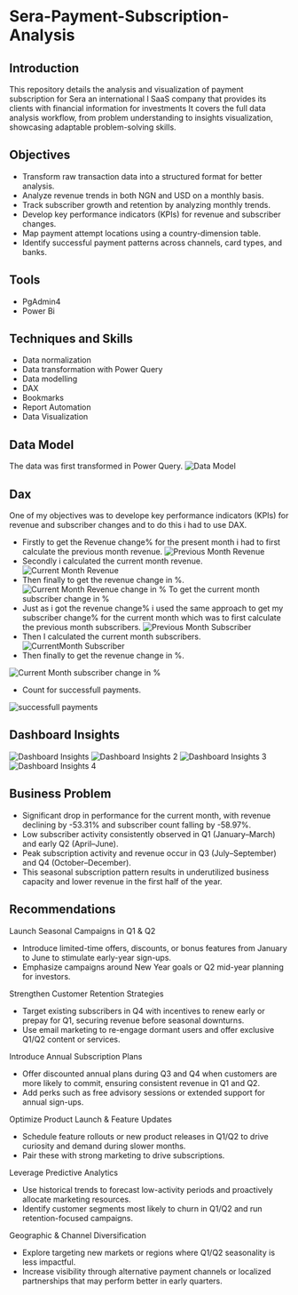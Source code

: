 # Sera-Payment-Subscription-Analysis
## Introduction
This repository details the analysis and visualization of payment subscription for Sera an international l SaaS company that provides its clients with financial information for investments It covers the full data analysis workflow, from problem understanding to insights visualization, showcasing adaptable problem-solving skills.
## Objectives
- Transform raw transaction data into a structured format for better analysis.	
- Analyze revenue trends in both NGN and USD on a monthly basis.
- Track subscriber growth and retention by analyzing monthly trends.
- Develop key performance indicators (KPIs) for revenue and subscriber changes.
- Map payment attempt locations using a country-dimension table.
- Identify successful payment patterns across channels, card types, and banks.
## Tools
- PgAdmin4
- Power Bi
## Techniques and Skills
- Data normalization
- Data transformation with Power Query
- Data modelling
- DAX
- Bookmarks
- Report Automation
- Data Visualization
## Data Model
The data was first transformed in Power Query.
![Data Model](
https://github.com/Sobowale-Daniel/Sera-Payment-Subscription-Analysis/blob/main/Images/image%205.png)
## Dax
One of my objectives was to develope key performance indicators (KPIs) for revenue and subscriber changes and to do this i had to use DAX.
- Firstly to get the Revenue change% for the present month i had to first calculate the previous month revenue.
![Previous Month Revenue](
https://github.com/Sobowale-Daniel/Sera-Payment-Subscription-Analysis/blob/main/Images/image%207.png)
- Secondly i calculated the current month revenue.
![Current Month Revenue](
https://github.com/Sobowale-Daniel/Sera-Payment-Subscription-Analysis/blob/main/Images/image%206.png)
- Then finally to get the revenue change in %.
![Current Month Revenue change in %](
https://github.com/Sobowale-Daniel/Sera-Payment-Subscription-Analysis/blob/main/Images/image%208.png)
To get the current month subscriber change in %
- Just as i got the revenue change% i used the same approach to get my subscriber change% for the current month which was to first calculate the previous month subscribers.
![Previous Month Subscriber](
https://github.com/Sobowale-Daniel/Sera-Payment-Subscription-Analysis/blob/main/Images/image%2010.png)
- Then I calculated the current month subscribers.
![CurrentMonth Subscriber](
https://github.com/Sobowale-Daniel/Sera-Payment-Subscription-Analysis/blob/main/Images/image%209.png)
- Then finally to get the revenue change in %.

![Current Month subscriber change in %](
https://github.com/Sobowale-Daniel/Sera-Payment-Subscription-Analysis/blob/main/Images/image%2011.png)

- Count for successfull payments.

![successfull payments](
https://github.com/Sobowale-Daniel/Sera-Payment-Subscription-Analysis/blob/main/Images/image%2012.png)
## Dashboard Insights
![Dashboard Insights](https://github.com/Sobowale-Daniel/Sera-Payment-Subscription-Analysis/blob/main/Images/sera%20page%201.png)
![Dashboard Insights 2](https://github.com/Sobowale-Daniel/Sera-Payment-Subscription-Analysis/blob/main/Images/image%202.png)
![Dashboard Insights 3](https://github.com/Sobowale-Daniel/Sera-Payment-Subscription-Analysis/blob/main/Images/image%203.png)
![Dashboard Insights 4](https://github.com/Sobowale-Daniel/Sera-Payment-Subscription-Analysis/blob/main/Images/image%204.png)
## Business Problem
- Significant drop in performance for the current month, with revenue declining by -53.31% and subscriber count falling by -58.97%.
- Low subscriber activity consistently observed in Q1 (January–March) and early Q2 (April–June).
- Peak subscription activity and revenue occur in Q3 (July–September) and Q4 (October–December).
- This seasonal subscription pattern results in underutilized business capacity and lower revenue in the first half of the year.
## Recommendations

Launch Seasonal Campaigns in Q1 & Q2
- Introduce limited-time offers, discounts, or bonus features from January to June to stimulate early-year sign-ups.
- Emphasize campaigns around New Year goals or Q2 mid-year planning for investors.

Strengthen Customer Retention Strategies
- Target existing subscribers in Q4 with incentives to renew early or prepay for Q1, securing revenue before seasonal downturns.
- Use email marketing to re-engage dormant users and offer exclusive Q1/Q2 content or services.

Introduce Annual Subscription Plans
- Offer discounted annual plans during Q3 and Q4 when customers are more likely to commit, ensuring consistent revenue in Q1 and Q2.
- Add perks such as free advisory sessions or extended support for annual sign-ups.

Optimize Product Launch & Feature Updates
- Schedule feature rollouts or new product releases in Q1/Q2 to drive curiosity and demand during slower months.
- Pair these with strong marketing to drive subscriptions.

Leverage Predictive Analytics
- Use historical trends to forecast low-activity periods and proactively allocate marketing resources.
- Identify customer segments most likely to churn in Q1/Q2 and run retention-focused campaigns.

Geographic & Channel Diversification
- Explore targeting new markets or regions where Q1/Q2 seasonality is less impactful.
- Increase visibility through alternative payment channels or localized partnerships that may perform better in early quarters.










  









